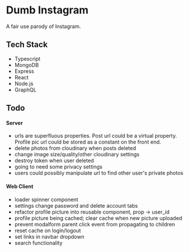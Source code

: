 # Dumb Instagram

A fair use parody of Instagram.

## Tech Stack

- Typescript
- MongoDB
- Express
- React
- Node.js
- GraphQL

## Todo

#### Server

- urls are superfluous properties. Post url could be a virtual property. Profile pic url could be stored as a constant on the front end.
- delete photos from cloudinary when posts deleted
- change image size/quality/other cloudinary settings
- destroy token when user deleted
- going to need some privacy settings
- users could possibly manipulate url to find other user's private photos

#### Web Client

- loader spinner component
- settings change password and delete account tabs
- refactor profile picture into reusable component, prop -> user_id
- profile picture being cached; clear cache when new picture uploaded
- prevent modalform parent click event from propagating to children
- reset cache on login/logout
- set links in navbar dropdown
- search functionality
